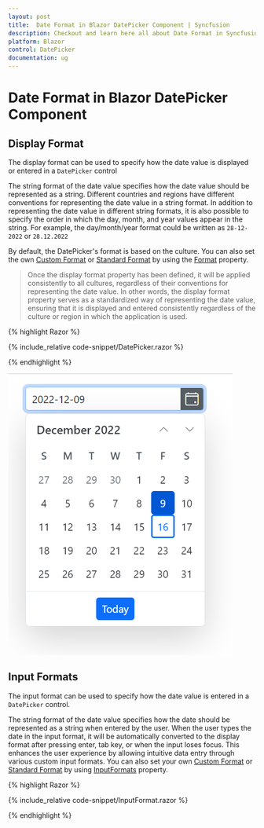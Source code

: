 ```yaml
---
layout: post
title:  Date Format in Blazor DatePicker Component | Syncfusion
description: Checkout and learn here all about Date Format in Syncfusion Blazor DatePicker component and much more.
platform: Blazor
control: DatePicker
documentation: ug
---
```


#  Date Format in Blazor DatePicker Component

## Display Format

The display format can be used to specify how the date value is displayed or entered in a `DatePicker` control

The string format of the date value specifies how the date value should be represented as a string. Different countries and regions have different conventions for representing the date value in a string format. In addition to representing the date value in different string formats, it is also possible to specify the order in which the day, month, and year values appear in the string. For example, the day/month/year format could be written as `28-12-2022` or `28.12.2022`

By default, the DatePicker's format is based on the culture. You can also set the own [Custom Format](https://learn.microsoft.com/en-us/dotnet/standard/base-types/custom-date-and-time-format-strings) or [Standard Format](https://learn.microsoft.com/en-us/dotnet/standard/base-types/standard-date-and-time-format-strings) by using the [Format](https://help.syncfusion.com/cr/blazor/Syncfusion.Blazor.Calendars.SfDatePicker-1.html#Syncfusion_Blazor_Calendars_SfDatePicker_1_Format) property.

> Once the display format property has been defined, it will be applied consistently to all cultures, regardless of their conventions for representing the date value. In other words, the display format property serves as a standardized way of representing the date value, ensuring that it is displayed and entered consistently regardless of the culture or region in which the application is used.

{% highlight Razor %}

{% include_relative code-snippet/DatePicker.razor %}

{% endhighlight %}


![Date Format in Blazor DatePicker](./images/DatePicker.png)

## Input Formats

The input format can be used to specify how the date value is entered in a `DatePicker` control.

The string format of the date value specifies how the date should be represented as a string when entered by the user. When the user types the date in the input format, it will be automatically converted to the display format after pressing enter, tab key, or when the input loses focus. This enhances the user experience by allowing intuitive data entry through various custom input formats. You can also set your own [Custom Format](https://learn.microsoft.com/en-us/dotnet/standard/base-types/custom-date-and-time-format-strings) or [Standard Format](https://learn.microsoft.com/en-us/dotnet/standard/base-types/standard-date-and-time-format-strings) by using [InputFormats](https://help.syncfusion.com/cr/blazor/Syncfusion.Blazor.Calendars.SfDatePicker-1.html#Syncfusion_Blazor_Calendars_SfDatePicker_1_InputFormats) property.

{% highlight Razor %}

{% include_relative code-snippet/InputFormat.razor %}

{% endhighlight %}
